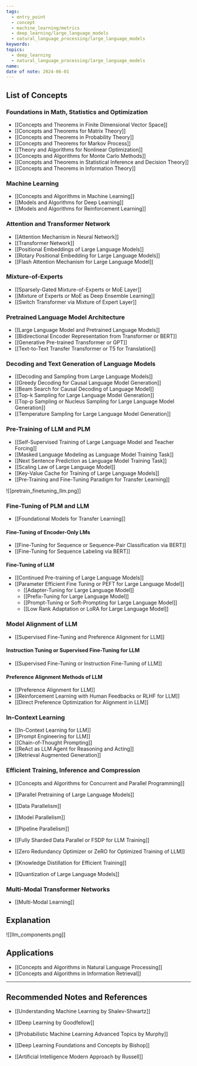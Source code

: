 ```yaml
---
tags:
  - entry_point
  - concept
  - machine_learning/metrics
  - deep_learning/large_language_models
  - natural_language_processing/large_language_models
keywords: 
topics:
  - deep_learning
  - natural_language_processing/large_language_models
name: 
date of note: 2024-06-01
---
```


## List of Concepts

### Foundations in Math, Statistics and Optimization

- [[Concepts and Theorems in Finite Dimensional Vector Space]]
- [[Concepts and Theorems for Matrix Theory]]
- [[Concepts and Theorems in Probability Theory]]
- [[Concepts and Theorems for Markov Process]]
- [[Theory and Algorithms for Nonlinear Optimization]]
- [[Concepts and Algorithms for Monte Carlo Methods]]
- [[Concepts and Theorems in Statistical Inference and Decision Theory]]
- [[Concepts and Theorems in Information Theory]]

### Machine Learning

- [[Concepts and Algorithms in Machine Learning]]
- [[Models and Algorithms for Deep Learning]]
- [[Models and Algorithms for Reinforcement Learning]]

### Attention and Transformer Network

- [[Attention Mechanism in Neural Network]]
- [[Transformer Network]]
- [[Positional Embeddings of Large Language Models]]
- [[Rotary Positional Embedding for Large Language Models]]
- [[Flash Attention Mechanism for Large Language Model]]

### Mixture-of-Experts

- [[Sparsely-Gated Mixture-of-Experts or MoE Layer]]
- [[Mixture of Experts or MoE as Deep Ensemble Learning]]
- [[Switch Transformer via Mixture of Expert Layer]]


### Pretrained Language Model Architecture

- [[Large Language Model and Pretrained Language Models]]
- [[Bidirectional Encoder Representation from Transformer or BERT]]
- [[Generative Pre-trained Transformer or GPT]]
- [[Text-to-Text Transfer Transformer or T5 for Translation]]

### Decoding and Text Generation of Language Models

- [[Decoding and Sampling from Large Language Models]]
- [[Greedy Decoding for Causal Language Model Generation]]
- [[Beam Search for Causal Decoding of Language Model]]
- [[Top-k Sampling for Large Language Model Generation]]
- [[Top-p Sampling or Nucleus Sampling for Large Language Model Generation]]
- [[Temperature Sampling for Large Language Model Generation]]

### Pre-Training of LLM and PLM

- [[Self-Supervised Training of Large Language Model and Teacher Forcing]]
- [[Masked Language Modeling as Language Model Training Task]]
- [[Next Sentence Prediction as Language Model Training Task]]
- [[Scaling Law of Large Language Model]]
- [[Key-Value Cache for Training of Large Language Models]]
- [[Pre-Training and Fine-Tuning Paradigm for Transfer Learning]]

![[pretrain_finetuning_llm.png]]

### Fine-Tuning of PLM and LLM

- [[Foundational Models for Transfer Learning]]

#### Fine-Tuning of Encoder-Only LMs

- [[Fine-Tuning for Sequence or Sequence-Pair Classification via BERT]]
- [[Fine-Tuning for Sequence Labeling via BERT]]

#### Fine-Tuning of LLM

- [[Continued Pre-training of Large Language Models]]
- [[Parameter Efficient Fine Tuning or PEFT for Large Language Model]]
	- [[Adapter-Tuning for Large Language Model]]
	- [[Prefix-Tuning for Large Language Model]]
	- [[Prompt-Tuning or Soft-Prompting for Large Language Model]]
	- [[Low Rank Adaptation or LoRA for Large Language Model]]


### Model Alignment of LLM

- [[Supervised Fine-Tuning and Preference Alignment for LLM]]

#### Instruction Tuning or Supervised Fine-Tuning for LLM

- [[Supervised Fine-Tuning or Instruction Fine-Tuning of LLM]]

#### Preference Alignment Methods of LLM

- [[Preference Alignment for LLM]]
- [[Reinforcement Learning with Human Feedbacks or RLHF for LLM]]
- [[Direct Preference Optimization for Alignment in LLM]]


### In-Context Learning

- [[In-Context Learning for LLM]]
- [[Prompt Engineering for LLM]]
- [[Chain-of-Thought Prompting]]
- [[ReAct as LLM Agent for Reasoning and Acting]]
- [[Retrieval Augmented Generation]]

### Efficient Training, Inference and Compression

- [[Concepts and Algorithms for Concurrent and Parallel Programming]]

- [[Parallel Pretraining of Large Language Models]]
- [[Data Parallelism]]
- [[Model Parallelism]]
- [[Pipeline Parallelism]]

- [[Fully Sharded Data Parallel or FSDP for LLM Training]]
- [[Zero Redundancy Optimizer or ZeRO for Optimized Training of LLM]]
- [[Knowledge Distillation for Efficient Training]]
- [[Quantization of Large Language Models]]






### Multi-Modal Transformer Networks

- [[Multi-Modal Learning]]


## Explanation

![[llm_components.png]]

## Applications

- [[Concepts and Algorithms in Natural Language Processing]]
- [[Concepts and Algorithms in Information Retrieval]]



-----------
##  Recommended Notes and References

- [[Understanding Machine Learning by Shalev-Shwartz]]


- [[Deep Learning by Goodfellow]]
- [[Probabilistic Machine Learning Advanced Topics by Murphy]]
- [[Deep Learning Foundations and Concepts by Bishop]]

- [[Artificial Intelligence Modern Approach by Russell]]


